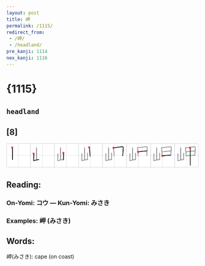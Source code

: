 ```yaml
---
layout: post
title: 岬
permalink: /1115/
redirect_from:
 - /岬/
 - /headland/
pre_kanji: 1114
nex_kanji: 1116
---
```


# {1115}

## `headland`

## [8]

<div class="stroke"><img src="../images/E5B2AC.png" /></div>

## Reading:

### On-Yomi: コウ &mdash; Kun-Yomi: みさき

### Examples: 岬 (みさき)

## Words:

岬(みさき): cape (on coast)
